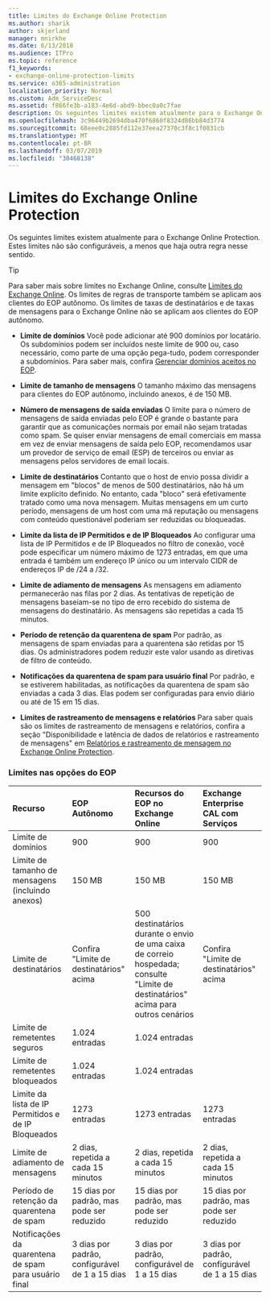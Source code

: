 ```yaml
---
title: Limites do Exchange Online Protection
ms.author: sharik
author: skjerland
manager: mnirkhe
ms.date: 6/13/2018
ms.audience: ITPro
ms.topic: reference
f1_keywords:
- exchange-online-protection-limits
ms.service: o365-administration
localization_priority: Normal
ms.custom: Adm_ServiceDesc
ms.assetid: f866fe3b-a183-4e6d-abd9-bbec0a0c7fae
description: Os seguintes limites existem atualmente para o Exchange Online Protection. Estes limites não são configuráveis, a menos que haja outra regra nesse sentido.
ms.openlocfilehash: 3c96449b2694dba470f6860f8324d86bb84d3774
ms.sourcegitcommit: 68eee0c2885fd112e37eea27370c3f8c1f0831cb
ms.translationtype: MT
ms.contentlocale: pt-BR
ms.lasthandoff: 03/07/2019
ms.locfileid: "30468138"
---
```

# <a name="exchange-online-protection-limits"></a>Limites do Exchange Online Protection

Os seguintes limites existem atualmente para o Exchange Online Protection. Estes limites não são configuráveis, a menos que haja outra regra nesse sentido. 
  
> [!TIP]
> Para saber mais sobre limites no Exchange Online, consulte [Limites do Exchange Online](../exchange-online-service-description/exchange-online-limits.md). Os limites de regras de transporte também se aplicam aos clientes do EOP autônomo. Os limites de taxas de destinatários e de taxas de mensagens para o Exchange Online não se aplicam aos clientes do EOP autônomo. 
  
- **Limite de domínios** Você pode adicionar até 900 domínios por locatário. Os subdomínios podem ser incluídos neste limite de 900 ou, caso necessário, como parte de uma opção pega-tudo, podem corresponder a subdomínios. Para saber mais, confira [Gerenciar domínios aceitos no EOP](https://go.microsoft.com/fwlink/p/?LinkId=282239).
    
- **Limite de tamanho de mensagens** O tamanho máximo das mensagens para clientes do EOP autônomo, incluindo anexos, é de 150 MB. 
    
- **Número de mensagens de saída enviadas** O limite para o número de mensagens de saída enviadas pelo EOP é grande o bastante para garantir que as comunicações normais por email não sejam tratadas como spam. Se quiser enviar mensagens de email comerciais em massa em vez de enviar mensagens de saída pelo EOP, recomendamos usar um provedor de serviço de email (ESP) de terceiros ou enviar as mensagens pelos servidores de email locais. 
    
- **Limite de destinatários** Contanto que o host de envio possa dividir a mensagem em "blocos" de menos de 500 destinatários, não há um limite explícito definido. No entanto, cada "bloco" será efetivamente tratado como uma nova mensagem. Muitas mensagens em um curto período, mensagens de um host com uma má reputação ou mensagens com conteúdo questionável poderiam ser reduzidas ou bloqueadas. 
    
- **Limite da lista de IP Permitidos e de IP Bloqueados** Ao configurar uma lista de IP Permitidos e de IP Bloqueados no filtro de conexão, você pode especificar um número máximo de 1273 entradas, em que uma entrada é também um endereço IP único ou um intervalo CIDR de endereços IP de /24 a /32. 
    
- **Limite de adiamento de mensagens** As mensagens em adiamento permanecerão nas filas por 2 dias. As tentativas de repetição de mensagens baseiam-se no tipo de erro recebido do sistema de mensagens do destinatário. As mensagens são repetidas a cada 15 minutos. 
    
- **Período de retenção da quarentena de spam** Por padrão, as mensagens de spam enviadas para a quarentena são retidas por 15 dias. Os administradores podem reduzir este valor usando as diretivas de filtro de conteúdo. 
    
- **Notificações da quarentena de spam para usuário final** Por padrão, e se estiverem habilitadas, as notificações da quarentena de spam são enviadas a cada 3 dias. Elas podem ser configuradas para envio diário ou até de 15 em 15 dias. 
    
- **Limites de rastreamento de mensagens e relatórios** Para saber quais são os limites de rastreamento de mensagens e relatórios, confira a seção "Disponibilidade e latência de dados de relatórios e rastreamento de mensagens" em [Relatórios e rastreamento de mensagem no Exchange Online Protection](https://go.microsoft.com/fwlink/?LinkId=394248).
    
### <a name="limits-across-eop-options"></a>Limites nas opções do EOP

|**Recurso**|****EOP Autônomo****|****Recursos do EOP no Exchange Online****|****Exchange Enterprise CAL com Serviços****|
|:-----|:-----|:-----|:-----|
|Limite de domínios  <br/> |900  <br/> |900  <br/> |900  <br/> |
|Limite de tamanho de mensagens (incluindo anexos)  <br/> |150 MB  <br/> |150 MB   <br/> |150 MB  <br/> |
|Limite de destinatários  <br/> |Confira "Limite de destinatários" acima  <br/> |500 destinatários durante o envio de uma caixa de correio hospedada; consulte "Limite de destinatários" acima para outros cenários  <br/> |Confira "Limite de destinatários" acima  <br/> |
|Limite de remetentes seguros  <br/> |1.024 entradas  <br/> |1.024 entradas  <br/> ||
|Limite de remetentes bloqueados  <br/> |1.024 entradas  <br/> |1.024 entradas  <br/> ||
|Limite da lista de IP Permitidos e de IP Bloqueados  <br/> |1273 entradas  <br/> |1273 entradas  <br/> |1273 entradas  <br/> |
|Limite de adiamento de mensagens  <br/> |2 dias, repetida a cada 15 minutos  <br/> |2 dias, repetida a cada 15 minutos  <br/> |2 dias, repetida a cada 15 minutos  <br/> |
|Período de retenção da quarentena de spam  <br/> |15 dias por padrão, mas pode ser reduzido  <br/> |15 dias por padrão, mas pode ser reduzido  <br/> |15 dias por padrão, mas pode ser reduzido  <br/> |
|Notificações da quarentena de spam para usuário final  <br/> |3 dias por padrão, configurável de 1 a 15 dias  <br/> |3 dias por padrão, configurável de 1 a 15 dias  <br/> |3 dias por padrão, configurável de 1 a 15 dias  <br/> |
   

